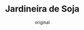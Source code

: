 ---
layout: post
layout-type: 1
title: "Jardineira de Soja"
description: "Guisado vegano reconfortante com nacos de soja, legumes e um toque de vinho tinto e especiarias"
keywords: "Guisado vegano, Nacos de soja, Guisado de legumes, Receita vegana saudável, Guisado com vinho tinto, Prato principal vegano, Legumes com soja, Guisado sem carne, Refeição vegana reconfortante, Cozinha plant-based"
permalink: /jardineira-de-soja/
type: ["Almoço/Jantar"]
image: "/assets/img/"
serve: 4 refeições
diet: ["s-frutos-secos","s-gluten"]
time-total: 50
time-prepar: 15
time-confe: 35
calorias: 237.5
proteinas: 15
lipidos: 7.5
hidratos: 30
author: original
new:
ingredients:
    - 120 gr | de Nacos de Soja
    - 1 c.sopa | de Sumo de Limão
    - 5 folhas | de Louro
    - 2 c.sopa | de Azeite
    - 1 | Cebola grande
    - 3 dentes | de Alho
    - 0.5 copo | de Vinho Tinto
    - 400 ml | de Molho de Tomate caseiro (ou tomate triturado enlatado)
    - 3 Batatas (descascadas e cortadas em cubos pequenos)
    - 2 Cenouras (cortadas em meias-rodelas)
    - 1 chávena | de Ervilhas
    - 1 c.chá | de Pimenta Preta
    - 1 c.chá | de Piri-piri
    - 2 c.chá | de Mostarda Dijon
    - ⁠1 c.chá | de Massa de Pimentão
    - 1 c.sopa | de Cominhos moídos
    - 1 c.sopa | de Alho em pó
    - 1 c.chá | de Paprika
    - "| Sal q.b."
    - "| Água q.b."
instructions:
    - Colocar os nacos de soja numa tigela, cobrir com água a ferver, adicionar o sumo de limão e 2 folhas de louro e deixar hidratar por alguns minutos. Após esse tempo, escorrer a soja e espremer bem para tirar toda água absorvida.
    - Aquecer o azeite numa panela, juntar a cebola cortada em meias-luas e refogar até dourar.
    - Adicionar o alho picado, os nacos de soja escorridos e 3 folhas de louro, misturar bem e deixar dourar, mexendo frequentemente para evitar que cole.
    - Regar com o vinho tinto e deixar o álcool evaporar.
    - Enquanto isso, descascar as batatas e cortar em cubos pequenos e cortar as cenouras em meias-rodelas.
    - Adicionar o molho de tomate à panela, completar com água até cobrir, deixar ferver e juntar as batatas e as cenouras. 
    - Temperar com sal, pimenta preta, piri-piri, mostarda Dijon, massa de pimentão, cominhos moídos, alho em pó e paprika. Misturar bem e tapar a panela. Cozinhar em lume brando por cerca de 30 minutos, verificando o ponto de cozedura das batatas e das cenouras, e ajustar os temperos se necessário.
    - Quando os legumes estiverem cozidos, juntar as ervilhas à panela e cozinhar por mais 5 minutos. Servir quente.  
---